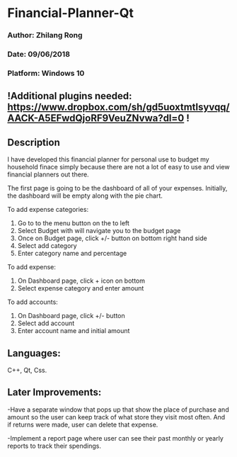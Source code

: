 # Financial-Planner-Qt
### Author: Zhilang Rong
### Date: 09/06/2018
### Platform: Windows 10
## !Additional plugins needed: https://www.dropbox.com/sh/gd5uoxtmtlsyvqq/AACK-A5EFwdQjoRF9VeuZNvwa?dl=0 !
## Description
I have developed this financial planner for personal use to budget my household finace simply because there are not a lot of easy to use and view financial planners out there. 

The first page is going to be the dashboard of all of your expenses. Initially, the dashboard will be empty along with the pie chart. 

To add expense categories:
1. Go to to the menu button on the to left
2. Select Budget with will navigate you to the budget page
3. Once on Budget page, click +/- button on bottom right hand side
4. Select add category 
5. Enter category name and percentage

To add expense:
1. On Dashboard page, click + icon on bottom 
2. Select expense category and enter amount

To add accounts:
1. On Dashboard page, click +/- button
2. Select add account 
3. Enter account name and initial amount


## Languages:
C++, Qt, Css.
## Later Improvements:

-Have a separate window that pops up that show the place of purchase and amount so the user can keep track of what store they visit most often. And if returns were made, user can delete that expense.

-Implement a report page where user can see their past monthly or yearly reports to track their spendings.
